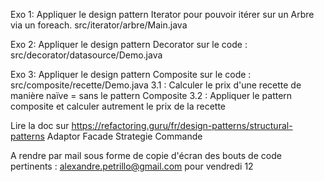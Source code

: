 Exo 1:
Appliquer le design pattern Iterator pour pouvoir itérer sur un Arbre via un foreach. src/iterator/arbre/Main.java

Exo 2:
Appliquer le design pattern Decorator sur le code : src/decorator/datasource/Demo.java

Exo 3:
Appliquer le design pattern Composite sur le code : src/composite/recette/Demo.java
    3.1 : Calculer le prix d'une recette de manière naïve = sans le pattern Composite
    3.2 : Appliquer le pattern composite et calculer autrement le prix de la recette


Lire la doc sur https://refactoring.guru/fr/design-patterns/structural-patterns
Adaptor
Facade
Strategie
Commande


A rendre par mail sous forme de copie d'écran des bouts de code pertinents : alexandre.petrillo@gmail.com
pour vendredi 12